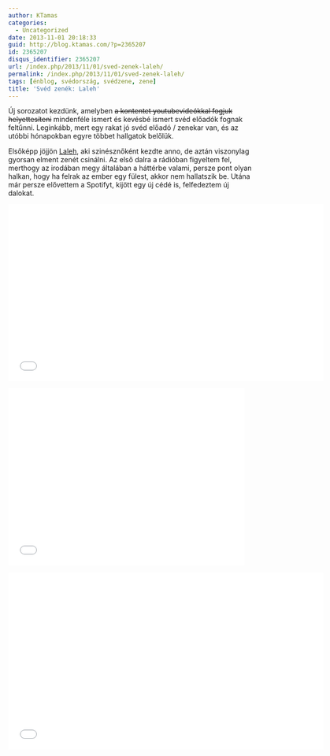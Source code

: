 ```yaml
---
author: KTamas
categories:
  - Uncategorized
date: 2013-11-01 20:18:33
guid: http://blog.ktamas.com/?p=2365207
id: 2365207
disqus_identifier: 2365207
url: /index.php/2013/11/01/sved-zenek-laleh/
permalink: /index.php/2013/11/01/sved-zenek-laleh/
tags: [énblog, svédország, svédzene, zene]
title: 'Svéd zenék: Laleh'
---
```


Új sorozatot kezdünk, amelyben <del datetime="2013-11-01T19:08:50+00:00">a kontentet youtubevideókkal fogjuk helyettesíteni</del> mindenféle ismert és kevésbé ismert svéd előadók fognak feltűnni. Leginkább, mert egy rakat jó svéd előadó / zenekar van, és az utóbbi hónapokban egyre többet hallgatok belőlük. 

Elsőképp jöjjön [Laleh](http://en.wikipedia.org/wiki/Laleh_Pourkarim), aki szinésznőként kezdte anno, de aztán viszonylag gyorsan elment zenét csinálni. Az első dalra a rádióban figyeltem fel, merthogy az irodában megy általában a háttérbe valami, persze pont olyan halkan, hogy ha felrak az ember egy fülest, akkor nem hallatszik be. Utána már persze elővettem a Spotifyt, kijött egy új cédé is, felfedeztem új dalokat.

<p><iframe width="640" height="360" src="//www.youtube.com/embed/L-bxuRKbFLk?rel=0" frameborder="0" allowfullscreen=""></iframe></p>
<p><iframe width="480" height="360" src="//www.youtube.com/embed/LifAcqepJVI?rel=0" frameborder="0" allowfullscreen=""></iframe></p>
<p><iframe width="640" height="360" src="//www.youtube.com/embed/mqKrIDRcKgc?rel=0" frameborder="0" allowfullscreen=""></iframe></p>
